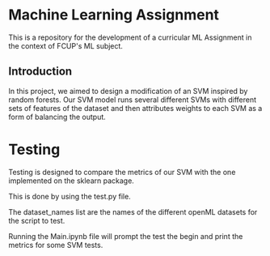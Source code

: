 # Machine Learning Assignment
This is a repository for the development of a curricular ML Assignment in the context of FCUP's ML subject.

## Introduction

In this project, we aimed to design a modification of an SVM inspired by random forests. Our SVM model runs several different SVMs with different sets of features of the dataset and then attributes weights to each SVM as a form of balancing the output.

# Testing

Testing is designed to compare the metrics of our SVM with the one implemented on the sklearn package.

This is done by using the test.py file.

The dataset_names list are the names of the different openML datasets for the script to test.

Running the Main.ipynb file will prompt the test the begin and print the metrics for some SVM tests.